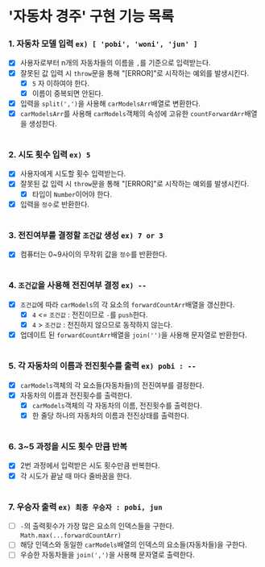 # '자동차 경주' 구현 기능 목록

### 1. 자동차 모델 입력 `ex) [ 'pobi', 'woni', 'jun' ]`

- [x] 사용자로부터 n개의 자동차들의 이름을 `,`를 기준으로 입력받는다.
- [x] 잘못된 값 입력 시 `throw`문을 통해 "[ERROR]"로 시작하는 예외를 발생시킨다.
  - [x] `5` 자 이하여야 한다.
  - [x] 이름이 중복되면 안된다.
- [x] 입력을 `split(',')`을 사용해 `carModelsArr`배열로 변환한다.
- [x] `carModelsArr`를 사용해 `carModels`객체의 속성에 고유한 `countForwardArr`배열을 생성한다.
<!-- - 자동차 수의 제한 ? -->

#

### 2. 시도 횟수 입력 `ex) 5`

- [x] 사용자에게 시도할 횟수 입력받는다.
- [x] 잘못된 값 입력 시 `throw`문을 통해 "[ERROR]"로 시작하는 예외를 발생시킨다.
  - [x] 타입이 `Number`이어야 한다.
- [x] 입력을 `정수`로 반환한다.
<!-- - 시도할 횟수의 제한 ? -->

#

### 3. 전진여부를 결정할 `조건값` 생성 `ex) 7 or 3`

- [x] 컴퓨터는 0~9사이의 무작위 값을 `정수`를 반환한다.

#

### 4. `조건값`을 사용해 전진여부 결정 `ex) --`

- [x] `조건값`에 따라 `carModels`의 각 요소의 `forwardCountArr`배열을 갱신한다.
  - [x] `4` <= `조건값` : 전진이므로 `-`를 `push`한다.
  - [x] `4` > `조건값` : 전진하지 않으므로 동작하지 않는다.
- [x] 업데이트 된 `forwardCountArr`배열을 `join('')`을 사용해 문자열로 반환한다.

#

### 5. 각 자동차의 이름과 전진횟수를 출력 `ex) pobi : --`

- [x] `carModels`객체의 각 요소들(자동차들)의 전진여부를 결정한다.
- [x] 자동차의 이름과 전진횟수를 출력한다.
  - [x] `carModels`객체의 각 자동차의 이름, 전진횟수를 출력한다.
  - [x] 한 줄당 하나의 자동차의 이름과 전진상태를 출력한다.

#

### 6. 3~5 과정을 시도 횟수 만큼 반복

- [x] 2번 과정에서 입력받은 시도 횟수만큼 반복한다.
- [x] 각 시도가 끝날 때 마다 줄바꿈을 한다.

#

### 7. 우승자 출력 `ex) 최종 우승자 : pobi, jun`

- [ ] `-`의 출력횟수가 가장 많은 요소의 인덱스들을 구한다. `Math.max(...forwardCountArr)`
- [ ] 해당 인덱스와 동일한 `carModels`배열의 인덱스의 요소들(자동차들)을 구한다.
- [ ] 우승한 자동차들을 `join(',')`을 사용해 문자열로 출력한다.
